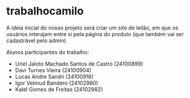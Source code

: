 # trabalhocamilo

A ideia inicial do nosso projeto será criar um site de leilão, em que os usuários interajam entre si pela página do produto (que também vai ser cadastrável pelo admin)

Alunos participantes do trabalho:
- Uriel Jaloto Machado Santos de Castro (24100899)
- Davi Turnes Vieira (24100904)
- Lucas Andre Sandri (24100916)
- Igor Velmud Bandero (24102980)
- Kalel Gomes de Freitas (24102982)
 
